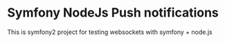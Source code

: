 Symfony NodeJs Push notifications
=================================

This is symfony2 project for testing websockets with symfony + node.js

